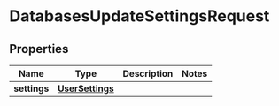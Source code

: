 

# DatabasesUpdateSettingsRequest


## Properties

| Name | Type | Description | Notes |
|------------ | ------------- | ------------- | -------------|
|**settings** | [**UserSettings**](UserSettings.md) |  |  |



